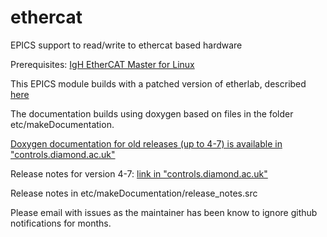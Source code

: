 # ethercat
EPICS support to read/write to ethercat based hardware

Prerequisites: [IgH EtherCAT Master for Linux](http://etherlab.org/en/ethercat/index.php)

This EPICS module builds with a patched version of etherlab, described [here](http://controls.diamond.ac.uk/downloads/support/ethercat/4-7/documentation/doxygen/building.html)

The documentation builds using doxygen based on files in the folder
etc/makeDocumentation.

[Doxygen documentation for old releases (up to 4-7) is available in "controls.diamond.ac.uk"](http://controls.diamond.ac.uk/downloads/support/ethercat/)

Release notes for version 4-7: [link in "controls.diamond.ac.uk"](http://controls.diamond.ac.uk/downloads/support/ethercat/4-7/documentation/doxygen/release_notes.html)

Release notes in
etc/makeDocumentation/release_notes.src

Please email with issues as the maintainer has been know to ignore
github notifications for months.

